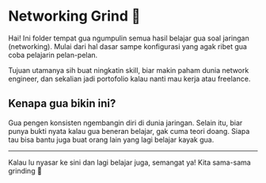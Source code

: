 # Networking Grind 🔧

Hai! Ini folder tempat gua ngumpulin semua hasil belajar gua soal jaringan (networking). Mulai dari hal dasar sampe konfigurasi yang agak ribet gua coba pelajarin pelan-pelan.

Tujuan utamanya sih buat ningkatin skill, biar makin paham dunia network engineer, dan sekalian jadi portofolio kalau nanti mau kerja atau freelance.

## Kenapa gua bikin ini?

Gua pengen konsisten ngembangin diri di dunia jaringan. Selain itu, biar punya bukti nyata kalau gua beneran belajar, gak cuma teori doang. Siapa tau bisa bantu juga buat orang lain yang lagi belajar kayak gua.

---

Kalau lu nyasar ke sini dan lagi belajar juga, semangat ya! Kita sama-sama grinding 💪
